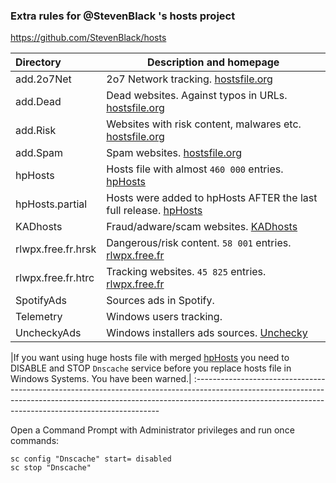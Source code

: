 ### Extra rules for @StevenBlack 's hosts project

https://github.com/StevenBlack/hosts

| Directory   	 	| Description and homepage                          	 																|
:-------------------|-----------------------------------------------------------------------------------------------------------------------|
| add.2o7Net  		| 2o7 Network tracking. [hostsfile.org](http://hostsfile.org/hosts.html) 												|
| add.Dead    		| Dead websites. Against typos in URLs. [hostsfile.org](http://hostsfile.org/hosts.html) 		 						|
| add.Risk   	 	| Websites with risk content, malwares etc.	[hostsfile.org](http://hostsfile.org/hosts.html)							|
| add.Spam   	 	| Spam websites. [hostsfile.org](http://hostsfile.org/hosts.html)                            	 						|
| hpHosts		 	| Hosts file with almost `460 000` entries. [hpHosts](https://www.hosts-file.net)										|
| hpHosts.partial	| Hosts were added to hpHosts AFTER the last full release. [hpHosts](https://www.hosts-file.net)						|
| KADhosts		 	| Fraud/adware/scam websites. [KADhosts](https://github.com/azet12/KADhosts)											|
| rlwpx.free.fr.hrsk| Dangerous/risk content. `58 001` entries. [rlwpx.free.fr](http://rlwpx.free.fr/WPFF/hosts.htm)						|
| rlwpx.free.fr.htrc| Tracking websites. `45 825` entries. [rlwpx.free.fr](http://rlwpx.free.fr/WPFF/hosts.htm)								|
| SpotifyAds  	 	| Sources ads in Spotify.                    	 																		|
| Telemetry  	 	| Windows users tracking.                    	 																		|
| UncheckyAds 	 	| Windows installers ads sources. [Unchecky](https://unchecky.com/)         	 										|


|If you want using huge hosts file with merged [hpHosts](https://www.hosts-file.net) you need to DISABLE and STOP `Dnscache` service before you replace hosts file in Windows Systems. You have been warned.|
:---------------------------------------------------------------------------------------------------------------------------------------------------------------------------------------------------------------------------------

Open a Command Prompt with Administrator privileges and run once commands:

```
sc config "Dnscache" start= disabled
sc stop "Dnscache"
```
